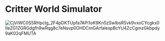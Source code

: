 # Critter World Simulator

![CjViWC0S5RHpclg_2F4pDKTUpfa7APi1oK9Kn5zSwIbsR5vk9vxoCYcgkx0IIeZG1ZGRGdgfh9wRqg8c7eNsvp0OHDCmGArfalespBcYU4ZcCgmzGkbpdy9aK02qFMUTA](https://user-images.githubusercontent.com/22242257/192172648-177a8d67-a027-4212-baf9-1811260b7f9b.jpg)

